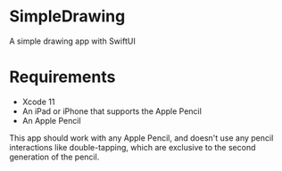 # SimpleDrawing
A simple drawing app with SwiftUI

# Requirements

- Xcode 11
- An iPad or iPhone that supports the Apple Pencil
- An Apple Pencil

This app should work with any Apple Pencil, and doesn't use any pencil interactions like double-tapping, which are exclusive to the second generation of the pencil.
